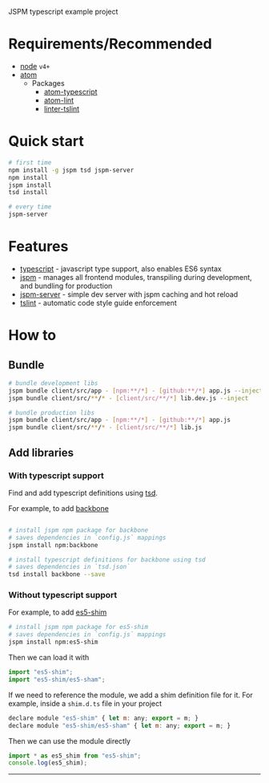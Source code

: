 JSPM typescript example project

# Requirements/Recommended

 - [node] `v4+`
 - [atom]
    - Packages
      - [atom-typescript]
      - [atom-lint]
      - [linter-tslint]

# Quick start

```bash
# first time
npm install -g jspm tsd jspm-server
npm install
jspm install
tsd install

# every time
jspm-server
```

# Features

 - [typescript] - javascript type support, also enables ES6 syntax
 - [jspm] - manages all frontend modules, transpiling during development, and bundling for production
 - [jspm-server] - simple dev server with jspm caching and hot reload
 - [tslint] - automatic code style guide enforcement

# How to

## Bundle

```bash
# bundle development libs
jspm bundle client/src/app - [npm:**/*] - [github:**/*] app.js --inject
jspm bundle client/src/**/* - [client/src/**/*] lib.dev.js --inject

# bundle production libs
jspm bundle client/src/app - [npm:**/*] - [github:**/*] app.js
jspm bundle client/src/**/* - [client/src/**/*] lib.js

```

## Add libraries

### With typescript support

Find and add typescript definitions using [tsd].

For example, to add [backbone]

```bash

# install jspm npm package for backbone
# saves dependencies in `config.js` mappings
jspm install npm:backbone

# install typescript definitions for backbone using tsd
# saves dependencies in `tsd.json`
tsd install backbone --save

```

### Without typescript support

For example, to add [es5-shim]

```bash
# install jspm npm package for es5-shim
# saves dependencies in `config.js` mappings
jspm install npm:es5-shim

```

Then we can load it with

```js
import "es5-shim";
import "es5-shim/es5-sham";
```

If we need to reference the module, we add a shim definition file for it.  For example, inside a `shim.d.ts` file in your project

```js
declare module "es5-shim" { let m: any; export = m; }
declare module "es5-shim/es5-sham" { let m: any; export = m; }

```

Then we can use the module directly

```js
import * as es5_shim from "es5-shim";
console.log(es5_shim);
```

---

[node]: https://nodejs.org/
[atom]: https://atom.io/
[atom-typescript]: https://atom.io/packages/atom-typescript
[jspm]: http://jspm.io/
[jspm-server]: https://github.com/geelen/jspm-server
[typescript]: http://www.typescriptlang.org/
[backbone]: http://backbonejs.org/
[tsd]: http://definitelytyped.org/tsd/
[tslint]: http://palantir.github.io/tslint/
[atom-lint]: https://atom.io/packages/atom-lint
[linter-tslint]: https://atom.io/packages/linter-tslint
[es5-shim]: https://github.com/es-shims/es5-shim
